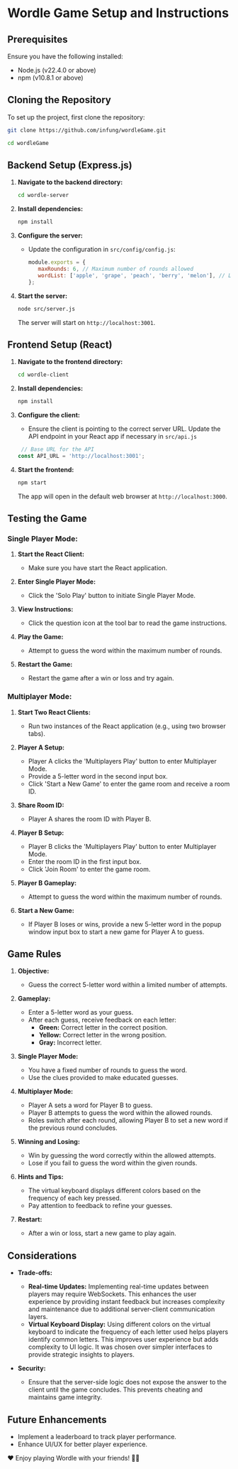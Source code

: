 # Wordle Game Setup and Instructions

## Prerequisites

Ensure you have the following installed:

- Node.js (v22.4.0 or above)
- npm (v10.8.1 or above)

## Cloning the Repository

To set up the project, first clone the repository:

```bash
git clone https://github.com/infung/wordleGame.git

cd wordleGame
```

## Backend Setup (Express.js)

1. **Navigate to the backend directory:**

   ```bash
   cd wordle-server
   ```

2. **Install dependencies:**

   ```bash
   npm install
   ```

3. **Configure the server:**

   - Update the configuration in `src/config/config.js`:

     ```javascript
     module.exports = {
        maxRounds: 6, // Maximum number of rounds allowed
        wordList: ['apple', 'grape', 'peach', 'berry', 'melon'], // List of possible answers
     };
     ```

4. **Start the server:**

   ```bash
   node src/server.js
   ```

   The server will start on `http://localhost:3001`.


## Frontend Setup (React)

1. **Navigate to the frontend directory:**

   ```bash
   cd wordle-client
   ```

2. **Install dependencies:**

   ```bash
   npm install
   ```

3. **Configure the client:**

   - Ensure the client is pointing to the correct server URL. Update the API endpoint in your React app if necessary in `src/api.js`

    ```javascript
     // Base URL for the API
    const API_URL = 'http://localhost:3001';
     ```

4. **Start the frontend:**

   ```bash
   npm start
   ```

   The app will open in the default web browser at `http://localhost:3000`.

## Testing the Game

### Single Player Mode:
1. **Start the React Client:**
   - Make sure you have start the React application.

2. **Enter Single Player Mode:**
   - Click the 'Solo Play' button to initiate Single Player Mode.

3. **View Instructions:**
   - Click the question icon at the tool bar to read the game instructions.

4. **Play the Game:**
   - Attempt to guess the word within the maximum number of rounds.

5. **Restart the Game:**
   - Restart the game after a win or loss and try again.

### Multiplayer Mode:

1. **Start Two React Clients:**
   - Run two instances of the React application (e.g., using two browser tabs).

2. **Player A Setup:**
   - Player A clicks the 'Multiplayers Play' button to enter Multiplayer Mode.
   - Provide a 5-letter word in the second input box.
   - Click 'Start a New Game' to enter the game room and receive a room ID.

3. **Share Room ID:**
   - Player A shares the room ID with Player B.

4. **Player B Setup:**
   - Player B clicks the 'Multiplayers Play' button to enter Multiplayer Mode.
   - Enter the room ID in the first input box.
   - Click 'Join Room' to enter the game room.

5. **Player B Gameplay:**
   - Attempt to guess the word within the maximum number of rounds.

6. **Start a New Game:**
   - If Player B loses or wins, provide a new 5-letter word in the popup window input box to start a new game for Player A to guess.


## Game Rules

1. **Objective:**
   - Guess the correct 5-letter word within a limited number of attempts.

2. **Gameplay:**
   - Enter a 5-letter word as your guess.
   - After each guess, receive feedback on each letter:
     - **Green:** Correct letter in the correct position.
     - **Yellow:** Correct letter in the wrong position.
     - **Gray:** Incorrect letter.

3. **Single Player Mode:**
   - You have a fixed number of rounds to guess the word.
   - Use the clues provided to make educated guesses.

4. **Multiplayer Mode:**
   - Player A sets a word for Player B to guess.
   - Player B attempts to guess the word within the allowed rounds.
   - Roles switch after each round, allowing Player B to set a new word if the previous round concludes.

5. **Winning and Losing:**
   - Win by guessing the word correctly within the allowed attempts.
   - Lose if you fail to guess the word within the given rounds.

6. **Hints and Tips:**
   - The virtual keyboard displays different colors based on the frequency of each key pressed.
   - Pay attention to feedback to refine your guesses.

7. **Restart:**
   - After a win or loss, start a new game to play again.


## Considerations

- **Trade-offs:**
  - **Real-time Updates:** Implementing real-time updates between players may require WebSockets. This enhances the user experience by providing instant feedback but increases complexity and maintenance due to additional server-client communication layers.
  - **Virtual Keyboard Display:** Using different colors on the virtual keyboard to indicate the frequency of each letter used helps players identify common letters. This improves user experience but adds complexity to UI logic. It was chosen over simpler interfaces to provide strategic insights to players.

- **Security:**
  - Ensure that the server-side logic does not expose the answer to the client until the game concludes. This prevents cheating and maintains game integrity.

## Future Enhancements

- Implement a leaderboard to track player performance.
- Enhance UI/UX for better player experience.

❤ Enjoy playing Wordle with your friends! 🤩🤩